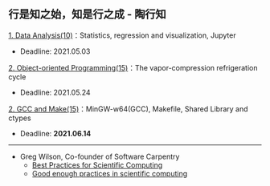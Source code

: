 ## 行是知之始，知是行之成 - 陶行知

[1. Data Analysis(10)](./P1)：Statistics, regression and visualization, Jupyter 

* Deadline: 2021.05.03

[2. Object-oriented Programming(15)](./P2)：The vapor-compression refrigeration cycle 

* Deadline: 2021.05.24

[2. GCC and Make(15)](./P2)：MinGW-w64(GCC), Makefile, Shared Library and ctypes

* Deadline: **2021.06.14**

---

* Greg Wilson, Co-founder of Software Carpentry 
  * [Best Practices for Scientific Computing](https://journals.plos.org/plosbiology/article?id=10.1371/journal.pbio.1001745)
  * [Good enough practices in scientific computing](https://journals.plos.org/ploscompbiol/article?id=10.1371/journal.pcbi.1005510)



